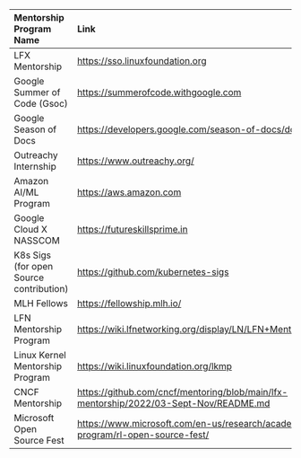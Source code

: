 |Mentorship Program Name | Link|
|:-----------------------|:----|
|LFX Mentorship| https://sso.linuxfoundation.org|
|Google Summer of Code (Gsoc)|https://summerofcode.withgoogle.com|
|Google Season of Docs|https://developers.google.com/season-of-docs/docs/get-started|
|Outreachy Internship|https://www.outreachy.org/|
|Amazon AI/ML Program|https://aws.amazon.com
|Google Cloud X NASSCOM|https://futureskillsprime.in|
|K8s Sigs (for open Source contribution)|https://github.com/kubernetes-sigs|
|MLH Fellows|https://fellowship.mlh.io/|
|LFN Mentorship Program|https://wiki.lfnetworking.org/display/LN/LFN+Mentorship+Program|
|Linux Kernel Mentorship Program|https://wiki.linuxfoundation.org/lkmp|
|CNCF Mentorship |https://github.com/cncf/mentoring/blob/main/lfx-mentorship/2022/03-Sept-Nov/README.md|
|Microsoft Open Source Fest |https://www.microsoft.com/en-us/research/academic-program/rl-open-source-fest/|

